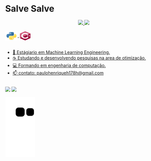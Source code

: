 # Salve Salve

<div align="center">
  <a href="https://github.com/Phones">
  <img height="180em" src="https://github-readme-stats.vercel.app/api?username=Phones&show_icons=true&theme=dracula&include_all_commits=true&count_private=true"/>
  <img height="180em" src="https://github-readme-stats.vercel.app/api/top-langs/?username=Phones&layout=compact&langs_count=7&theme=dracula"/>
</div>

  
  <div style="display: inline_block"><br>
  <img align="center" alt="Phones-Python" height="30" width="40" src="https://raw.githubusercontent.com/devicons/devicon/master/icons/python/python-original.svg">
  <img align="center" alt="Phones-Cpluscplus" height="30" width="40" src="https://raw.githubusercontent.com/devicons/devicon/master/icons/cplusplus/cplusplus-original.svg">
</div>
  
  
  ##


- 🔭 Estágiario em Machine Learning Engineering. 
- ☕ Estudando e desenvolvendo pesquisas na area de otimização.
- 💻 Formando em engenharia de computação.
- 📫 contato: paulohenriqueh178h@gmail.com
  
  
 ##
  
<div>  
  <a href = "mailto:paulohenriqueh178h@gmail.com"><img src="https://img.shields.io/badge/-Gmail-%23333?style=for-the-badge&logo=gmail&logoColor=white" target="_blank"></a>
  <a href="https://www.linkedin.com/in/paulo-henrique-campos-b5414a191/" target="_blank"><img src="https://img.shields.io/badge/-LinkedIn-%230077B5?style=for-the-badge&logo=linkedin&logoColor=white" target="_blank"></a> 
  
  ![Snake animation](https://github.com/rafaballerini/rafaballerini/blob/output/github-contribution-grid-snake.svg)
  
</div>
